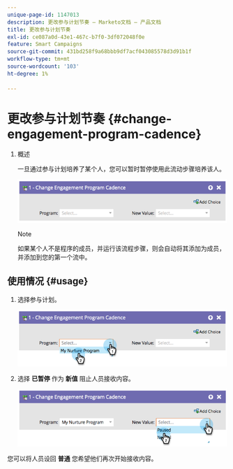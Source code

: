 ```yaml
---
unique-page-id: 1147013
description: 更改参与计划节奏 — Marketo文档 — 产品文档
title: 更改参与计划节奏
exl-id: ce087a0d-43e1-467c-b7f0-3df072048f0e
feature: Smart Campaigns
source-git-commit: 431bd258f9a68bbb9df7acf043085578d3d91b1f
workflow-type: tm+mt
source-wordcount: '103'
ht-degree: 1%

---
```


# 更改参与计划节奏 {#change-engagement-program-cadence}

1. 概述

   一旦通过参与计划培养了某个人，您可以暂时暂停使用此流动步骤培养该人。

   ![](assets/image2014-9-22-14-3a48-3a53.png)

   >[!NOTE]
   >
   >如果某个人不是程序的成员，并运行该流程步骤，则会自动将其添加为成员，并添加到您的第一个流中。

## 使用情况 {#usage}

1. 选择参与计划。

   ![](assets/image2014-9-22-14-3a49-3a27.png)

1. 选择 **已暂停** 作为 **新值** 阻止人员接收内容。

   ![](assets/image2014-9-22-14-3a49-3a31.png)

您可以将人员设回 **普通** 您希望他们再次开始接收内容。

